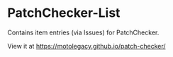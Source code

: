# PatchChecker-List
Contains item entries (via Issues) for PatchChecker.

View it at https://motolegacy.github.io/patch-checker/